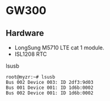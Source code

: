 # GW300

## Hardware

- LongSung M5710 LTE cat 1 module.
- ISL1208 RTC

lsusb

```
root@myzr:~# lsusb 
Bus 002 Device 003: ID 2df3:9d03
Bus 001 Device 001: ID 1d6b:0002
Bus 002 Device 001: ID 1d6b:0002
```
